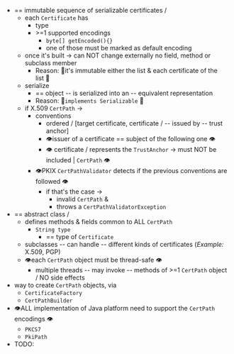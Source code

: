 * == immutable sequence of serializable certificates /
  * each `Certificate` has
    * type
    * \>=1 supported encodings
      * `byte[] getEncoded(){}`
      * one of those must be marked as default encoding
  * once it's built -> can NOT change externally no field, method or subclass member
    * Reason: 🧠it's immutable either the list & each certificate of the list 🧠
  * serialize
    * == object -- is serialized into an -- equivalent representation
    * Reason: 🧠`implements Serializable` 🧠
  * if X.509 `CertPath` -> 
    * conventions
      * ordered / [target certificate, certificate / -- issued by -- trust anchor] 
      * 👁️issuer of a certificate == subject of the following one 👁️
      * 👁️ certificate / represents the `TrustAnchor` -> must NOT be included | `CertPath` 👁️
    * 👁️PKIX `CertPathValidator` detects if the previous conventions are followed 👁️
      * if that's the case -> 
        * invalid `CertPath` &
        * throws a `CertPathValidatorException` 
* == abstract class / 
  * defines methods & fields common to ALL `CertPath`
    * `String type`
      * == type of `Certificate`
  * subclasses -- can handle -- different kinds of certificates (_Example:_ X.509, PGP)
  * 👁️each `CertPath` object must be thread-safe 👁️
    * multiple threads -- may invoke -- methods of >=1 `CertPath` object / NO side effects 
* way to create `CertPath` objects, via 
  * `CertificateFactory`
  * `CertPathBuilder`
* 👁️ALL implementation of Java platform need to support the `CertPath` encodings 👁️
  * `PKCS7`
  * `PkiPath`
* TODO: